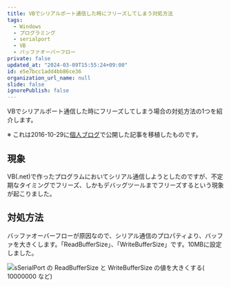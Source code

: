 ```yaml
---
title: VBでシリアルポート通信した時にフリーズしてしまう対処方法
tags:
  - Windows
  - プログラミング
  - serialport
  - VB
  - バッファオーバーフロー
private: false
updated_at: "2024-03-09T15:55:24+09:00"
id: e5e7bcc1add4bb86ce36
organization_url_name: null
slide: false
ignorePublish: false
---
```


VBでシリアルポート通信した時にフリーズしてしまう場合の対処方法の1つを紹介します。

※ これは2016-10-29に[個人ブログ](https://bicstone.me)で公開した記事を移植したものです。

## 現象

VB(.net)で作ったプログラムにおいてシリアル通信しようとしたのですが、不定期なタイミングでフリーズ、しかもデバッグツールまでフリーズするという現象が起こりました。

## 対処方法

バッファオーバーフローが原因なので、シリアル通信のプロパティより、バッファを大きくします。「ReadBufferSize」、「WriteBufferSize」です。10MBに設定しました。

![sSerialPort の ReadBufferSize と WriteBufferSize の値を大きくする( `10000000` など)](https://qiita-image-store.s3.ap-northeast-1.amazonaws.com/0/684999/e7561cf8-ad1d-8e8f-9665-fe008d1ea982.png)
